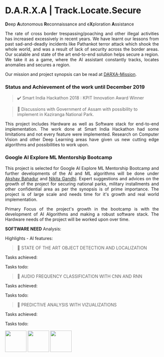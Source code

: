 # D.A.R.X.A | Track.Locate.Secure
<b>D</b>eep <b>A</b>utonomous <b>R</b>econnaissance and e<b>X</b>ploration <b>A</b>ssistance</b>

<p align="justify">The rate of cross border trespassing/poaching and other illegal activities has increased excessively in recent years. We have learnt our lessons from past sad-and-deadly incidents like Pathankot terror attack which shook the whole world, and was a result of lack of security across the border areas. Our scalable and state of the art end-to-end solution helps secure a region. We take it as a game, where the AI assistant constantly tracks, locates anomalies and secures a region.</p>

Our mission and project synopsis can be read at [DARXA-Mission](http://www.darxa.in/mission.html).

### Status and Achievement of the work until December 2019

> ✔️ Smart India Hackathon 2018 : KPIT Innovation Award Winner

> 🔄 Discussions with Government of Assam with possibility to implement in Kaziranga National Park.

<p align=justify>This project includes Hardware as well as Software stack for end-to-end implementation. The work done at Smart India Hackathon had some limitations and not every feature were implemented. Research on Computer Vision and other Deep Learning areas have given us new cutting edge algorithms and possibilities to work upon.  </p>

### Google AI Explore ML Mentorship Bootcamp

<p align=justify>This project is selected for Google AI Explore ML Mentorship Bootcamp and further developments of the AI and ML algorithms will be done under <a href="https://www.linkedin.com/in/akshaybahadur21/">Akshay Bahadur</a> and <a href="https://www.linkedin.com/in/nikita-gandhi01/">Nikita Gandhi</a>. Expert suggestions and advices on the growth of the project for securing national parks, military installments and other confidential area as per the synopsis is of prime importance. The project is of large scale and needs time for it's growth and real world implementation.</p>

<p align=justify>Primary Focus of the project's growth in the bootcamp is with the development of AI Algorithms and making a robust software stack. The Hardware needs of the project will be worked upon over time.</p>

<b>SOFTWARE NEED</b> Analysis:


Highlights - AI features:

> 🎄 STATE OF THE ART OBJECT DETECTION AND LOCALIZATION

Tasks achieved:


Tasks todo:

> 🎄 AUDIO FREQUENCY CLASSIFICATION WITH CNN AND RNN

Tasks achieved:


Tasks todo:

> 🎄 PREDICTIVE ANALYSIS WITH VIZUALIZATIONS

Tasks achieved:


Tasks todo:


<img src="https://github.com/darxa/darxa-google-ai/blob/master/img/sih.jpg" height=70px><a> </a><img src="https://github.com/darxa/darxa-google-ai/blob/master/img/kpit.jpg" height=70px><a> </a><img src="https://github.com/darxa/darxa-google-ai/blob/master/img/glogo.png" height=70px>
